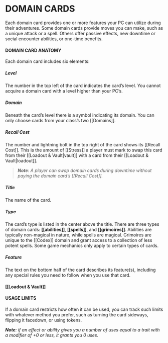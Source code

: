 # DOMAIN CARDS

Each domain card provides one or more features your PC can utilize during their adventures. Some domain cards provide moves you can make, such as a unique attack or a spell. Others offer passive effects, new downtime or social encounter abilities, or one-time benefits.

#### DOMAIN CARD ANATOMY

Each domain card includes six elements:

#####  Level

The number in the top left of the card indicates the card’s level. You cannot acquire a domain card with a level higher than your PC’s.

##### Domain

Beneath the card’s level there is a symbol indicating its domain. You can only choose cards from your class’s two [[Domains]].

##### Recall Cost

The number and lightning bolt in the top right of the card shows its [[Recall Cost]]. This is the amount of [[Stress]] a player must mark to swap this card from their [[Loadout & Vault|vault]] with a card from their [[Loadout & Vault|loadout]].

> _**Note**: A player can swap domain cards during downtime without paying the domain card’s [[Recall Cost]]._

##### Title

The name of the card.

##### Type

The card’s type is listed in the center above the title. There are three types of domain cards: **[[abilities]]**, **[[spells]]**, and **[[grimoires]]**. Abilities are typically non-magical in nature, while spells are magical. Grimoires are unique to the [[Codex]] domain and grant access to a collection of less potent spells. Some game mechanics only apply to certain types of cards.

##### Feature

The text on the bottom half of the card describes its feature(s), including any special rules you need to follow when you use that card.

#### [[Loadout & Vault]]

#### USAGE LIMITS

If a domain card restricts how often it can be used, you can track such limits with whatever method you prefer, such as turning the card sideways, flipping it facedown, or using tokens.

_**Note**: if an effect or ability gives you a number of uses equal to a trait with a modifier of +0 or less, it grants you 0 uses._
